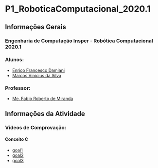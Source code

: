 # P1_RoboticaComputacional_2020.1

<h2>Informações Gerais</h2>

<h3>Engenharia de Computação Insper - Robótica Computacional 2020.1</h3>

<h3>Alunos:</h3>
<ul>
  <li><a href=https://www.linkedin.com/in/enrico-damiani-125527196/>Enrico Francesco Damiani</a></li>
  <li><a href=https://www.linkedin.com/in/marcosvinis28/>Marcos Vinícius da Silva</a></li>
</ul>

<h3>Professor:</h3> 
<ul>
  <li><a href=https://www.linkedin.com/in/fabiodemiranda/>Me. Fabio Roberto de Miranda</a></li>
</ul>

<h2>Informações da Atividade</h2>

<h3>Vídeos de Comprovação:</h3>

<h4>Conceito C</h4>
<ul>
</li>
  <li><a href=https://www.youtube.com/watch?v=UmW7EfXVaRk&feature=youtu.be>goal1</a></li>
  <li><a href=https://www.youtube.com/watch?v=UmW7EfXVaRk&feature=youtu.be>goal2</a></li>
  <li><a href=https://www.youtube.com/watch?v=UmW7EfXVaRk&feature=youtu.be>goal3</a></li>
</ul>





